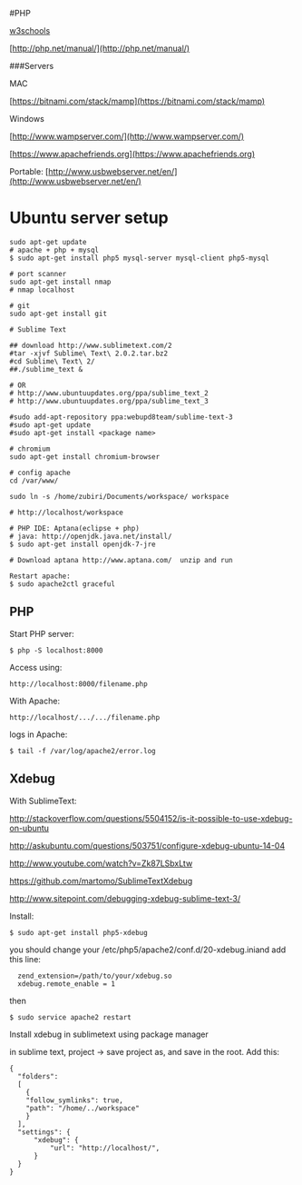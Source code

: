 #PHP

[w3schools](http://www.w3schools.com/php/)

[http://php.net/manual/](http://php.net/manual/)

###Servers

MAC 

[https://bitnami.com/stack/mamp](https://bitnami.com/stack/mamp)

Windows 

[http://www.wampserver.com/](http://www.wampserver.com/)

[https://www.apachefriends.org](https://www.apachefriends.org)

Portable: [http://www.usbwebserver.net/en/](http://www.usbwebserver.net/en/) 

# Ubuntu server setup
```
sudo apt-get update
# apache + php + mysql
$ sudo apt-get install php5 mysql-server mysql-client php5-mysql

# port scanner
sudo apt-get install nmap
# nmap localhost
  
# git
sudo apt-get install git

# Sublime Text

## download http://www.sublimetext.com/2
#tar -xjvf Sublime\ Text\ 2.0.2.tar.bz2 
#cd Sublime\ Text\ 2/
##./sublime_text &

# OR
# http://www.ubuntuupdates.org/ppa/sublime_text_2
# http://www.ubuntuupdates.org/ppa/sublime_text_3

#sudo add-apt-repository ppa:webupd8team/sublime-text-3 
#sudo apt-get update
#sudo apt-get install <package name>

# chromium
sudo apt-get install chromium-browser
  
# config apache
cd /var/www/

sudo ln -s /home/zubiri/Documents/workspace/ workspace

# http://localhost/workspace

# PHP IDE: Aptana(eclipse + php) 
# java: http://openjdk.java.net/install/
$ sudo apt-get install openjdk-7-jre

# Download aptana http://www.aptana.com/  unzip and run

Restart apache:
$ sudo apache2ctl graceful

```
## PHP

Start PHP server:

```
$ php -S localhost:8000
```
Access using:
```
http://localhost:8000/filename.php
```

With Apache:
```
http://localhost/.../.../filename.php
```

logs in Apache:
```
$ tail -f /var/log/apache2/error.log
```

## Xdebug

With SublimeText:

http://stackoverflow.com/questions/5504152/is-it-possible-to-use-xdebug-on-ubuntu

http://askubuntu.com/questions/503751/configure-xdebug-ubuntu-14-04

http://www.youtube.com/watch?v=Zk87LSbxLtw

https://github.com/martomo/SublimeTextXdebug

http://www.sitepoint.com/debugging-xdebug-sublime-text-3/

Install:
```
$ sudo apt-get install php5-xdebug
```
you should change your /etc/php5/apache2/conf.d/20-xdebug.iniand add this line:
```
  zend_extension=/path/to/your/xdebug.so 
  xdebug.remote_enable = 1
```
then
```
$ sudo service apache2 restart
```
Install xdebug in sublimetext using package manager

in sublime text, project -> save project as, and save in the root. Add this:

```
{
  "folders":
  [
    {
    "follow_symlinks": true,
    "path": "/home/../workspace"
    }
  ],
  "settings": {
      "xdebug": {
          "url": "http://localhost/",
      }
  }
}
```

